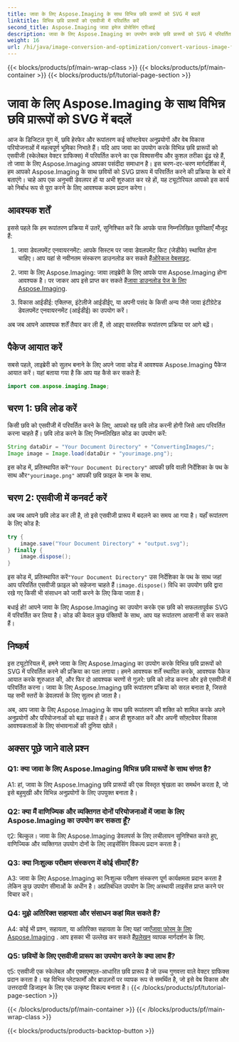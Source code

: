```yaml
---
title: जावा के लिए Aspose.Imaging के साथ विभिन्न छवि प्रारूपों को SVG में बदलें
linktitle: विभिन्न छवि प्रारूपों को एसवीजी में परिवर्तित करें
second_title: Aspose.Imaging जावा इमेज प्रोसेसिंग एपीआई
description: जावा के लिए Aspose.Imaging का उपयोग करके छवि प्रारूपों को SVG में परिवर्तित करना सीखें। डेवलपर्स के लिए चरण-दर-चरण मार्गदर्शिका.
weight: 16
url: /hi/java/image-conversion-and-optimization/convert-various-image-formats-to-svg/
---
```


{{< blocks/products/pf/main-wrap-class >}}
{{< blocks/products/pf/main-container >}}
{{< blocks/products/pf/tutorial-page-section >}}

# जावा के लिए Aspose.Imaging के साथ विभिन्न छवि प्रारूपों को SVG में बदलें

आज के डिजिटल युग में, छवि हेरफेर और रूपांतरण कई सॉफ्टवेयर अनुप्रयोगों और वेब विकास परियोजनाओं में महत्वपूर्ण भूमिका निभाते हैं। यदि आप जावा का उपयोग करके विभिन्न छवि प्रारूपों को एसवीजी (स्केलेबल वेक्टर ग्राफिक्स) में परिवर्तित करने का एक विश्वसनीय और कुशल तरीका ढूंढ रहे हैं, तो जावा के लिए Aspose.Imaging आपका पसंदीदा समाधान है। इस चरण-दर-चरण मार्गदर्शिका में, हम आपको Aspose.Imaging के साथ छवियों को SVG प्रारूप में परिवर्तित करने की प्रक्रिया के बारे में बताएंगे। चाहे आप एक अनुभवी डेवलपर हों या अभी शुरुआत कर रहे हों, यह ट्यूटोरियल आपको इस कार्य को निर्बाध रूप से पूरा करने के लिए आवश्यक कदम प्रदान करेगा।

## आवश्यक शर्तें

इससे पहले कि हम रूपांतरण प्रक्रिया में उतरें, सुनिश्चित करें कि आपके पास निम्नलिखित पूर्वापेक्षाएँ मौजूद हैं:

1.  जावा डेवलपमेंट एनवायरनमेंट: आपके सिस्टम पर जावा डेवलपमेंट किट (जेडीके) स्थापित होना चाहिए। आप यहां से नवीनतम संस्करण डाउनलोड कर सकते हैं[ओरेकल वेबसाइट](https://www.oracle.com/java/technologies/javase-downloads).

2.  जावा के लिए Aspose.Imaging: जावा लाइब्रेरी के लिए आपके पास Aspose.Imaging होना आवश्यक है। पर जाकर आप इसे प्राप्त कर सकते हैं[जावा डाउनलोड पेज के लिए Aspose.Imaging](https://releases.aspose.com/imaging/java/).

3. विकास आईडीई: एक्लिप्स, इंटेलीजे आईडीईए, या अपनी पसंद के किसी अन्य जैसे जावा इंटीग्रेटेड डेवलपमेंट एनवायरनमेंट (आईडीई) का उपयोग करें।

अब जब आपने आवश्यक शर्तें तैयार कर ली हैं, तो आइए वास्तविक रूपांतरण प्रक्रिया पर आगे बढ़ें।

## पैकेज आयात करें

सबसे पहले, लाइब्रेरी को सुलभ बनाने के लिए अपने जावा कोड में आवश्यक Aspose.Imaging पैकेज आयात करें। यहां बताया गया है कि आप यह कैसे कर सकते हैं:

```java
import com.aspose.imaging.Image;
```

## चरण 1: छवि लोड करें

किसी छवि को एसवीजी में परिवर्तित करने के लिए, आपको वह छवि लोड करनी होगी जिसे आप परिवर्तित करना चाहते हैं। छवि लोड करने के लिए निम्नलिखित कोड का उपयोग करें:

```java
String dataDir = "Your Document Directory" + "ConvertingImages/";
Image image = Image.load(dataDir + "yourimage.png");
```

 इस कोड में, प्रतिस्थापित करें`"Your Document Directory"` आपकी छवि वाली निर्देशिका के पथ के साथ और`"yourimage.png"` आपकी छवि फ़ाइल के नाम के साथ.

## चरण 2: एसवीजी में कनवर्ट करें

अब जब आपने छवि लोड कर ली है, तो इसे एसवीजी प्रारूप में बदलने का समय आ गया है। यहाँ रूपांतरण के लिए कोड है:

```java
try {
    image.save("Your Document Directory" + "output.svg");
} finally {
    image.dispose();
}
```

 इस कोड में, प्रतिस्थापित करें`"Your Document Directory"` उस निर्देशिका के पथ के साथ जहां आप परिवर्तित एसवीजी फ़ाइल को सहेजना चाहते हैं।`image.dispose()` विधि का उपयोग छवि द्वारा रखे गए किसी भी संसाधन को जारी करने के लिए किया जाता है।

बधाई हो! आपने जावा के लिए Aspose.Imaging का उपयोग करके एक छवि को सफलतापूर्वक SVG में परिवर्तित कर लिया है। कोड की केवल कुछ पंक्तियों के साथ, आप यह रूपांतरण आसानी से कर सकते हैं।

## निष्कर्ष

इस ट्यूटोरियल में, हमने जावा के लिए Aspose.Imaging का उपयोग करके विभिन्न छवि प्रारूपों को SVG में परिवर्तित करने की प्रक्रिया का पता लगाया। हमने आवश्यक शर्तें स्थापित करके, आवश्यक पैकेज आयात करके शुरुआत की, और फिर दो आवश्यक चरणों से गुज़रे: छवि को लोड करना और इसे एसवीजी में परिवर्तित करना। जावा के लिए Aspose.Imaging छवि रूपांतरण प्रक्रिया को सरल बनाता है, जिससे यह सभी स्तरों के डेवलपर्स के लिए सुलभ हो जाता है।

अब, आप जावा के लिए Aspose.Imaging के साथ छवि रूपांतरण की शक्ति को शामिल करके अपने अनुप्रयोगों और परियोजनाओं को बढ़ा सकते हैं। आज ही शुरुआत करें और अपनी सॉफ़्टवेयर विकास आवश्यकताओं के लिए संभावनाओं की दुनिया खोलें।

## अक्सर पूछे जाने वाले प्रश्न

### Q1: क्या जावा के लिए Aspose.Imaging विभिन्न छवि प्रारूपों के साथ संगत है?

A1: हां, जावा के लिए Aspose.Imaging छवि प्रारूपों की एक विस्तृत श्रृंखला का समर्थन करता है, जो इसे बहुमुखी और विभिन्न अनुप्रयोगों के लिए उपयुक्त बनाता है।

### Q2: क्या मैं वाणिज्यिक और व्यक्तिगत दोनों परियोजनाओं में जावा के लिए Aspose.Imaging का उपयोग कर सकता हूँ?

ए2: बिल्कुल। जावा के लिए Aspose.Imaging डेवलपर्स के लिए लचीलापन सुनिश्चित करते हुए, वाणिज्यिक और व्यक्तिगत उपयोग दोनों के लिए लाइसेंसिंग विकल्प प्रदान करता है।

### Q3: क्या निःशुल्क परीक्षण संस्करण में कोई सीमाएँ हैं?

A3: जावा के लिए Aspose.Imaging का निःशुल्क परीक्षण संस्करण पूर्ण कार्यक्षमता प्रदान करता है लेकिन कुछ उपयोग सीमाओं के अधीन है। अप्रतिबंधित उपयोग के लिए अस्थायी लाइसेंस प्राप्त करने पर विचार करें।

### Q4: मुझे अतिरिक्त सहायता और संसाधन कहां मिल सकते हैं?

 A4: कोई भी प्रश्न, सहायता, या अतिरिक्त सहायता के लिए यहां जाएँ[जावा फोरम के लिए Aspose.Imaging](https://forum.aspose.com/) . आप इसका भी उल्लेख कर सकते हैं[प्रलेखन](https://reference.aspose.com/imaging/java/) व्यापक मार्गदर्शन के लिए.

### Q5: छवियों के लिए एसवीजी प्रारूप का उपयोग करने के क्या लाभ हैं?

ए5: एसवीजी एक स्केलेबल और एक्सएमएल-आधारित छवि प्रारूप है जो उच्च गुणवत्ता वाले वेक्टर ग्राफिक्स प्रदान करता है। यह विभिन्न प्लेटफार्मों और ब्राउज़रों पर व्यापक रूप से समर्थित है, जो इसे वेब विकास और उत्तरदायी डिजाइन के लिए एक उत्कृष्ट विकल्प बनाता है।
{{< /blocks/products/pf/tutorial-page-section >}}

{{< /blocks/products/pf/main-container >}}
{{< /blocks/products/pf/main-wrap-class >}}

{{< blocks/products/products-backtop-button >}}
